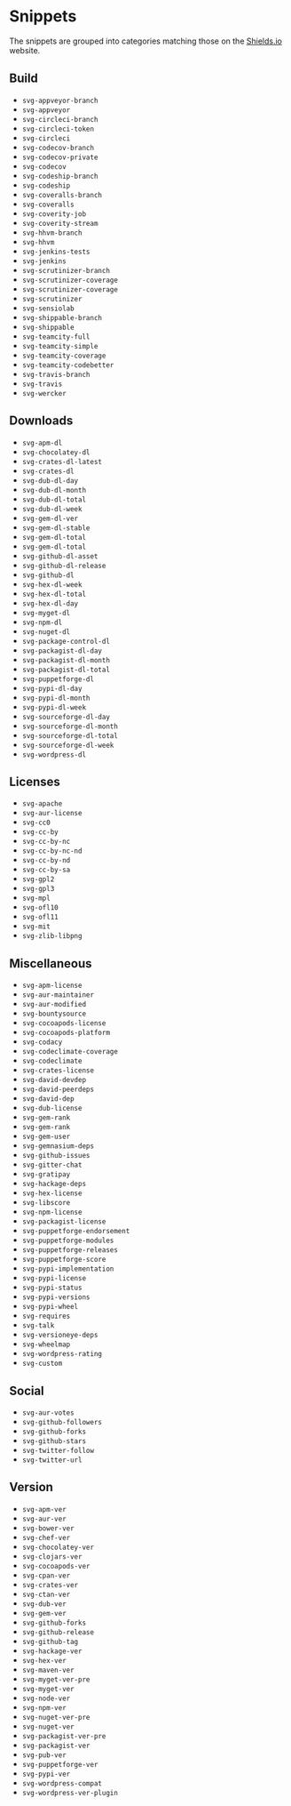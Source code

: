 # Snippets

The snippets are grouped into categories matching those on the [Shields.io](http://shields.io/) website.

## Build

- `svg-appveyor-branch`
- `svg-appveyor`
- `svg-circleci-branch`
- `svg-circleci-token`
- `svg-circleci`
- `svg-codecov-branch`
- `svg-codecov-private`
- `svg-codecov`
- `svg-codeship-branch`
- `svg-codeship`
- `svg-coveralls-branch`
- `svg-coveralls`
- `svg-coverity-job`
- `svg-coverity-stream`
- `svg-hhvm-branch`
- `svg-hhvm`
- `svg-jenkins-tests`
- `svg-jenkins`
- `svg-scrutinizer-branch`
- `svg-scrutinizer-coverage`
- `svg-scrutinizer-coverage`
- `svg-scrutinizer`
- `svg-sensiolab`
- `svg-shippable-branch`
- `svg-shippable`
- `svg-teamcity-full`
- `svg-teamcity-simple`
- `svg-teamcity-coverage`
- `svg-teamcity-codebetter`
- `svg-travis-branch`
- `svg-travis`
- `svg-wercker`

## Downloads

- `svg-apm-dl`
- `svg-chocolatey-dl`
- `svg-crates-dl-latest`
- `svg-crates-dl`
- `svg-dub-dl-day`
- `svg-dub-dl-month`
- `svg-dub-dl-total`
- `svg-dub-dl-week`
- `svg-gem-dl-ver`
- `svg-gem-dl-stable`
- `svg-gem-dl-total`
- `svg-gem-dl-total`
- `svg-github-dl-asset`
- `svg-github-dl-release`
- `svg-github-dl`
- `svg-hex-dl-week`
- `svg-hex-dl-total`
- `svg-hex-dl-day`
- `svg-myget-dl`
- `svg-npm-dl`
- `svg-nuget-dl`
- `svg-package-control-dl`
- `svg-packagist-dl-day`
- `svg-packagist-dl-month`
- `svg-packagist-dl-total`
- `svg-puppetforge-dl`
- `svg-pypi-dl-day`
- `svg-pypi-dl-month`
- `svg-pypi-dl-week`
- `svg-sourceforge-dl-day`
- `svg-sourceforge-dl-month`
- `svg-sourceforge-dl-total`
- `svg-sourceforge-dl-week`
- `svg-wordpress-dl`

## Licenses

- `svg-apache`
- `svg-aur-license`
- `svg-cc0`
- `svg-cc-by`
- `svg-cc-by-nc`
- `svg-cc-by-nc-nd`
- `svg-cc-by-nd`
- `svg-cc-by-sa`
- `svg-gpl2`
- `svg-gpl3`
- `svg-mpl`
- `svg-ofl10`
- `svg-ofl11`
- `svg-mit`
- `svg-zlib-libpng`

## Miscellaneous

- `svg-apm-license`
- `svg-aur-maintainer`
- `svg-aur-modified`
- `svg-bountysource`
- `svg-cocoapods-license`
- `svg-cocoapods-platform`
- `svg-codacy`
- `svg-codeclimate-coverage`
- `svg-codeclimate`
- `svg-crates-license`
- `svg-david-devdep`
- `svg-david-peerdeps`
- `svg-david-dep`
- `svg-dub-license`
- `svg-gem-rank`
- `svg-gem-rank`
- `svg-gem-user`
- `svg-gemnasium-deps`
- `svg-github-issues`
- `svg-gitter-chat`
- `svg-gratipay`
- `svg-hackage-deps`
- `svg-hex-license`
- `svg-libscore`
- `svg-npm-license`
- `svg-packagist-license`
- `svg-puppetforge-endorsement`
- `svg-puppetforge-modules`
- `svg-puppetforge-releases`
- `svg-puppetforge-score`
- `svg-pypi-implementation`
- `svg-pypi-license`
- `svg-pypi-status`
- `svg-pypi-versions`
- `svg-pypi-wheel`
- `svg-requires`
- `svg-talk`
- `svg-versioneye-deps`
- `svg-wheelmap`
- `svg-wordpress-rating`
- `svg-custom`

## Social

- `svg-aur-votes`
- `svg-github-followers`
- `svg-github-forks`
- `svg-github-stars`
- `svg-twitter-follow`
- `svg-twitter-url`

## Version

- `svg-apm-ver`
- `svg-aur-ver`
- `svg-bower-ver`
- `svg-chef-ver`
- `svg-chocolatey-ver`
- `svg-clojars-ver`
- `svg-cocoapods-ver`
- `svg-cpan-ver`
- `svg-crates-ver`
- `svg-ctan-ver`
- `svg-dub-ver`
- `svg-gem-ver`
- `svg-github-forks`
- `svg-github-release`
- `svg-github-tag`
- `svg-hackage-ver`
- `svg-hex-ver`
- `svg-maven-ver`
- `svg-myget-ver-pre`
- `svg-myget-ver`
- `svg-node-ver`
- `svg-npm-ver`
- `svg-nuget-ver-pre`
- `svg-nuget-ver`
- `svg-packagist-ver-pre`
- `svg-packagist-ver`
- `svg-pub-ver`
- `svg-puppetforge-ver`
- `svg-pypi-ver`
- `svg-wordpress-compat`
- `svg-wordpress-ver-plugin`